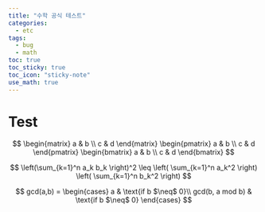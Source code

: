 ```yaml
---
title: "수학 공식 테스트"
categories:
  - etc
tags:
  - bug
  - math
toc: true
toc_sticky: true
toc_icon: "sticky-note"
use_math: true
---
```


# Test

$$
\begin{matrix} a & b \\ c & d \end{matrix}
\begin{pmatrix} a & b \\ c & d \end{pmatrix}
\begin{bmatrix} a & b \\ c & d \end{bmatrix}
$$

$$
\left(\sum_{k=1}^n a_k b_k \right)^2 \leq 
\left( \sum_{k=1}^n a_k^2 \right) 
\left( \sum_{k=1}^n b_k^2 \right)
$$

$$
gcd(a,b) =
    \begin{cases}
      a & \text{if b $\neq$ 0}\\
      gcd(b, a mod b) & \text{if b $\neq$ 0}
    \end{cases}    
$$